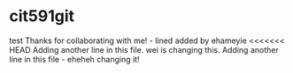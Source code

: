 # cit591git
test
Thanks for collaborating with me! - lined added by ehameyie
<<<<<<< HEAD
Adding another line in this file.
wei is changing this.
Adding another line in this file - eheheh changing it!

